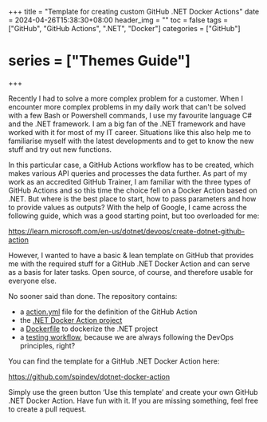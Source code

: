 +++
title = "Template for creating custom GitHub .NET Docker Actions"
date = 2024-04-26T15:38:30+08:00
header_img = ""
toc = false
tags = ["GitHub", "GitHub Actions", ".NET", "Docker"]
categories = ["GitHub"]

# series = ["Themes Guide"]

+++

Recently I had to solve a more complex problem for a customer. When I encounter more complex problems in my daily work that can't be solved with a few Bash or Powershell commands, I use my favourite language C# and the .NET framework. I am a big fan of the .NET framework and have worked with it for most of my IT career. Situations like this also help me to familiarise myself with the latest developments and to get to know the new stuff and try out new functions.

In this particular case, a GitHub Actions workflow has to be created, which makes various API queries and processes the data further. As part of my work as an accredited GitHub Trainer, I am familiar with the three types of GitHub Actions and so this time the choice fell on a Docker Action based on .NET. But where is the best place to start, how to pass parameters and how to provide values as outputs? With the help of Google, I came across the following guide, which was a good starting point, but too overloaded for me:

https://learn.microsoft.com/en-us/dotnet/devops/create-dotnet-github-action

However, I wanted to have a basic & lean template on GitHub that provides me with the required stuff for a GitHub .NET Docker Action and can serve as a basis for later tasks. Open source, of course, and therefore usable for everyone else.

No sooner said than done. The repository contains:

- a [action.yml](https://github.com/spindev/dotnet-docker-action/blob/main/action.yml) file for the definition of the GitHub Action
- the [.NET Docker Action project](https://github.com/spindev/dotnet-docker-action/tree/main/DotNet.DockerAction)
- a [Dockerfile](https://github.com/spindev/dotnet-docker-action/blob/main/Dockerfile) to dockerize the .NET project
- a [testing workflow](https://github.com/spindev/dotnet-docker-action/blob/main/.github/workflows/test.yml), because we are always following the DevOps principles, right?

You can find the template for a GitHub .NET Docker Action here:

https://github.com/spindev/dotnet-docker-action

Simply use the green button ‘Use this template’ and create your own GitHub .NET Docker Action. Have fun with it. If you are missing something, feel free to create a pull request.
